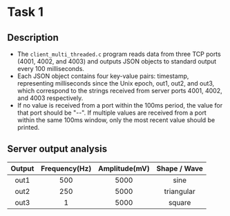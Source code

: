# Task 1

## Description
- The `client_multi_threaded.c` program reads data from three TCP ports (4001, 4002, and 4003) and outputs
  JSON objects to standard output every 100 milliseconds. 
- Each JSON object contains four key-value pairs: timestamp, representing milliseconds since the
  Unix epoch, out1, out2, and out3, which correspond to the strings received from server ports 
  4001, 4002, and 4003 respectively. 
- If no value is received from a port within the 100ms period, the value for that port should be
  "--". If multiple values are received from a port within the same 100ms window, only the most 
  recent value should be printed.

## Server output analysis 

| Output | Frequency(Hz) | Amplitude(mV) |  Shape / Wave |
| :----: | :------:      | :-------:     |     :---:     |
| out1   |   500         |   5000        |     sine      |
| out2   |   250         |   5000        |   triangular  |
| out3   |   1           |   5000        |    square     |
